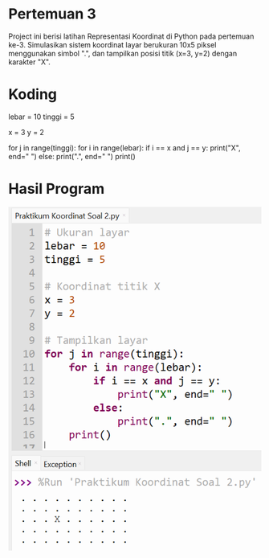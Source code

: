 # Pertemuan 3
Project ini berisi latihan Representasi Koordinat di Python pada pertemuan ke-3.
Simulasikan sistem koordinat layar berukuran 10x5 piksel menggunakan simbol ".", dan tampilkan posisi titik (x=3, y=2) dengan
karakter "X".

# Koding
lebar = 10
tinggi = 5

x = 3
y = 2

for j in range(tinggi):
    for i in range(lebar):
        if i == x and j == y:
            print("X", end=" ")
        else:
            print(".", end=" ")
    print()


# Hasil Program
![Hasil Program](../screenshots/praktikum3.png)
